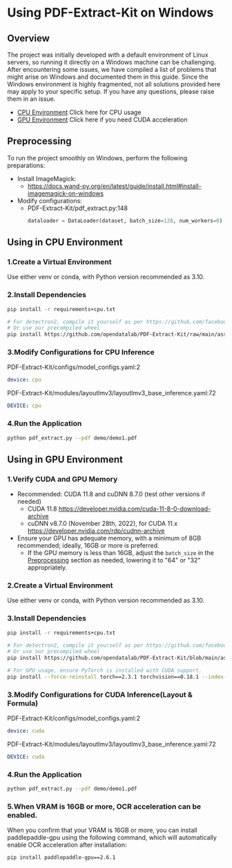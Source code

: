 # Using PDF-Extract-Kit on Windows

## Overview

The project was initially developed with a default environment of Linux servers, so running it directly on a Windows machine can be challenging.
After encountering some issues, we have compiled a list of problems that might arise on Windows and documented them in this guide. Since the Windows environment is highly fragmented, not all solutions provided here may apply to your specific setup. If you have any questions, please raise them in an issue.
- [CPU Environment](#Using-in-CPU-Environment)  Click here for CPU usage
- [GPU Environment](#Using-in-GPU-Environment)  Click here if you need CUDA acceleration

## Preprocessing

To run the project smoothly on Windows, perform the following preparations:
- Install ImageMagick:
  - https://docs.wand-py.org/en/latest/guide/install.html#install-imagemagick-on-windows
- Modify configurations:
  - PDF-Extract-Kit/pdf_extract.py:148 
    ```python
    dataloader = DataLoader(dataset, batch_size=128, num_workers=0)
    ```
    
## Using in CPU Environment

### 1.Create a Virtual Environment

Use either venv or conda, with Python version recommended as 3.10.

### 2.Install Dependencies

```bash
pip install -r requirements+cpu.txt

# For detectron2, compile it yourself as per https://github.com/facebookresearch/detectron2/issues/5114
# Or use our precompiled wheel
pip install https://github.com/opendatalab/PDF-Extract-Kit/raw/main/assets/whl/detectron2-0.6-cp310-cp310-win_amd64.whl
```

### 3.Modify Configurations for CPU Inference

PDF-Extract-Kit/configs/model_configs.yaml:2
```yaml
device: cpu
```
PDF-Extract-Kit/modules/layoutlmv3/layoutlmv3_base_inference.yaml:72
```yaml
DEVICE: cpu
```

### 4.Run the Application

```bash
python pdf_extract.py --pdf demo/demo1.pdf
```

## Using in GPU Environment

### 1.Verify CUDA and GPU Memory

- Recommended: CUDA 11.8 and cuDNN 8.7.0 (test other versions if needed)
  - CUDA 11.8
  https://developer.nvidia.com/cuda-11-8-0-download-archive
  - cuDNN v8.7.0 (November 28th, 2022), for CUDA 11.x
  https://developer.nvidia.com/rdp/cudnn-archive
- Ensure your GPU has adequate memory, with a minimum of 8GB recommended; ideally, 16GB or more is preferred.
  - If the GPU memory is less than 16GB, adjust the `batch_size` in the [Preprocessing](#Preprocessing) section as needed, lowering it to "64" or "32" appropriately.



### 2.Create a Virtual Environment

Use either venv or conda, with Python version recommended as 3.10.

### 3.Install Dependencies

```bash
pip install -r requirements+cpu.txt

# For detectron2, compile it yourself as per https://github.com/facebookresearch/detectron2/issues/5114
# Or use our precompiled wheel
pip install https://github.com/opendatalab/PDF-Extract-Kit/blob/main/assets/whl/detectron2-0.6-cp310-cp310-win_amd64.whl

# For GPU usage, ensure PyTorch is installed with CUDA support.
pip install --force-reinstall torch==2.3.1 torchvision==0.18.1 --index-url https://download.pytorch.org/whl/cu118
```

### 3.Modify Configurations for CUDA Inference(Layout & Formula)

PDF-Extract-Kit/configs/model_configs.yaml:2
```yaml
device: cuda
```
PDF-Extract-Kit/modules/layoutlmv3/layoutlmv3_base_inference.yaml:72
```yaml
DEVICE: cuda
```

### 4.Run the Application

```bash
python pdf_extract.py --pdf demo/demo1.pdf
```

### 5.When VRAM is 16GB or more, OCR acceleration can be enabled.
When you confirm that your VRAM is 16GB or more, you can install paddlepaddle-gpu using the following command, which will automatically enable OCR acceleration after installation:
```bash
pip install paddlepaddle-gpu==2.6.1
```